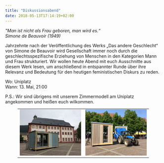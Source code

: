 ```yaml
---
title: "Diskussionsabend"
date: 2018-05-13T17:14:19+02:00
---
```


<cite>"Man ist nicht als Frau geboren, man wird es.“ <br /> Simone de Beauvoir (1949)</cite>

Jahrzehnte nach der Veröffentlichung des Werks „Das andere Geschlecht“
von Simone de Beauvoir wird Gesellschaft immer noch durch die
geschlechtsspezifische Erziehung von Menschen in den Kategorien Mann
und Frau strukturiert.  Wir wollen heute Abend mit euch Ausschnitte
aus diesem Werk lesen, um anschließend in entspannter Runde über ihre
Relevanz und Bedeutung für den heutigen feministischen Diskurs zu
reden.

Wo: Uniplatz<br />
Wann: 13. Mai, 21:00<br />

P.S.: Wir sind übrigens mit unserem Zimmermodell am Uniplatz
angekommen und heißen euch wilkommen.


<figure>
<table>
<tr>
<td><img src="demonstrator_uni_small.jpg"/></td>
<td><img src="demonstrator_uni_traktor_small.jpg"/></td>
</tr>
</table>
</figure>